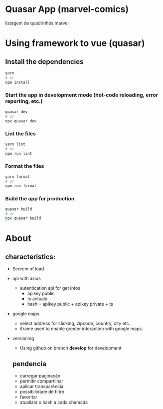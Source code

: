 # Quasar App (marvel-comics)

listagem de quadrinhos marvel

# Using framework to vue (quasar)

## Install the dependencies

```bash
yarn
# or
npm install
```

### Start the app in development mode (hot-code reloading, error reporting, etc.)

```bash
quasar dev
# or
npx quasar dev
```

### Lint the files

```bash
yarn lint
# or
npm run lint
```

### Format the files

```bash
yarn format
# or
npm run format
```

### Build the app for production

```bash
quasar build
# or
npx quasar build
```

# About

## characteristics:

- Screem of load
- api with axios
  - autentication api for get infos
    - apikey public
    - ts actualy
    - hash = apikey public + apikey private + ts
- google maps
  - select address for clicking, zipcode, country, city etc.
  - iframe used to enable greater interaction with google maps.
- versioning

  - Using github on branch **develop** for development

  ## pendencia

  - carregar paginação
  - permitir compartilhar
  - aplicar transparência
  - possibilidade de filtro
  - favoritar
  - atualizar o hash a cada chamada

